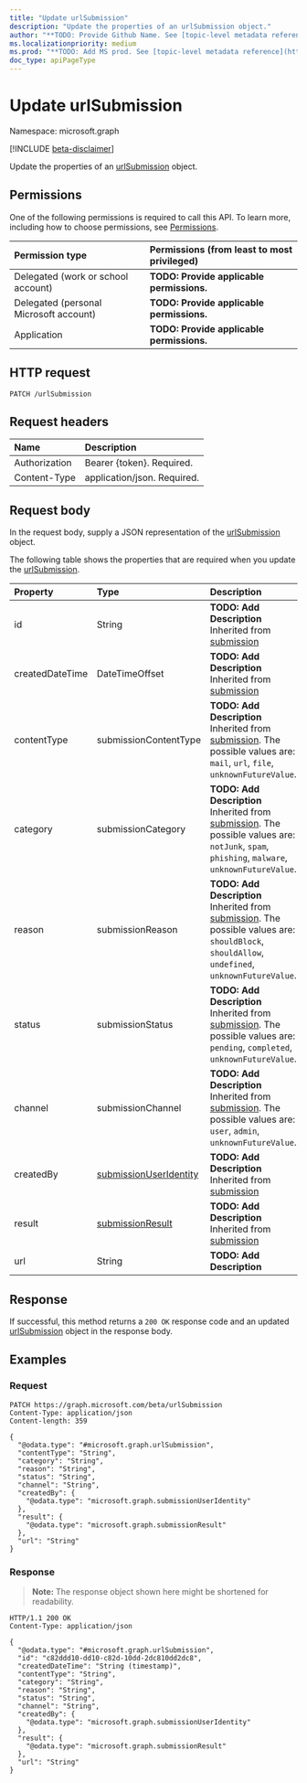 ```yaml
---
title: "Update urlSubmission"
description: "Update the properties of an urlSubmission object."
author: "**TODO: Provide Github Name. See [topic-level metadata reference](https://msgo.azurewebsites.net/add/document/guidelines/metadata.html#topic-level-metadata)**"
ms.localizationpriority: medium
ms.prod: "**TODO: Add MS prod. See [topic-level metadata reference](https://msgo.azurewebsites.net/add/document/guidelines/metadata.html#topic-level-metadata)**"
doc_type: apiPageType
---
```


# Update urlSubmission
Namespace: microsoft.graph

[!INCLUDE [beta-disclaimer](../../includes/beta-disclaimer.md)]

Update the properties of an [urlSubmission](../resources/urlsubmission.md) object.

## Permissions
One of the following permissions is required to call this API. To learn more, including how to choose permissions, see [Permissions](/graph/permissions-reference).

|Permission type|Permissions (from least to most privileged)|
|:---|:---|
|Delegated (work or school account)|**TODO: Provide applicable permissions.**|
|Delegated (personal Microsoft account)|**TODO: Provide applicable permissions.**|
|Application|**TODO: Provide applicable permissions.**|

## HTTP request

<!-- {
  "blockType": "ignored"
}
-->
``` http
PATCH /urlSubmission
```

## Request headers
|Name|Description|
|:---|:---|
|Authorization|Bearer {token}. Required.|
|Content-Type|application/json. Required.|

## Request body
In the request body, supply a JSON representation of the [urlSubmission](../resources/urlsubmission.md) object.

The following table shows the properties that are required when you update the [urlSubmission](../resources/urlsubmission.md).

|Property|Type|Description|
|:---|:---|:---|
|id|String|**TODO: Add Description** Inherited from [submission](../resources/submission.md)|
|createdDateTime|DateTimeOffset|**TODO: Add Description** Inherited from [submission](../resources/submission.md)|
|contentType|submissionContentType|**TODO: Add Description** Inherited from [submission](../resources/submission.md). The possible values are: `mail`, `url`, `file`, `unknownFutureValue`.|
|category|submissionCategory|**TODO: Add Description** Inherited from [submission](../resources/submission.md). The possible values are: `notJunk`, `spam`, `phishing`, `malware`, `unknownFutureValue`.|
|reason|submissionReason|**TODO: Add Description** Inherited from [submission](../resources/submission.md). The possible values are: `shouldBlock`, `shouldAllow`, `undefined`, `unknownFutureValue`.|
|status|submissionStatus|**TODO: Add Description** Inherited from [submission](../resources/submission.md). The possible values are: `pending`, `completed`, `unknownFutureValue`.|
|channel|submissionChannel|**TODO: Add Description** Inherited from [submission](../resources/submission.md). The possible values are: `user`, `admin`, `unknownFutureValue`.|
|createdBy|[submissionUserIdentity](../resources/submissionuseridentity.md)|**TODO: Add Description** Inherited from [submission](../resources/submission.md)|
|result|[submissionResult](../resources/submissionresult.md)|**TODO: Add Description** Inherited from [submission](../resources/submission.md)|
|url|String|**TODO: Add Description**|



## Response

If successful, this method returns a `200 OK` response code and an updated [urlSubmission](../resources/urlsubmission.md) object in the response body.

## Examples

### Request
<!-- {
  "blockType": "request",
  "name": "update_urlsubmission"
}
-->
``` http
PATCH https://graph.microsoft.com/beta/urlSubmission
Content-Type: application/json
Content-length: 359

{
  "@odata.type": "#microsoft.graph.urlSubmission",
  "contentType": "String",
  "category": "String",
  "reason": "String",
  "status": "String",
  "channel": "String",
  "createdBy": {
    "@odata.type": "microsoft.graph.submissionUserIdentity"
  },
  "result": {
    "@odata.type": "microsoft.graph.submissionResult"
  },
  "url": "String"
}
```


### Response
>**Note:** The response object shown here might be shortened for readability.
<!-- {
  "blockType": "response",
  "truncated": true
}
-->
``` http
HTTP/1.1 200 OK
Content-Type: application/json

{
  "@odata.type": "#microsoft.graph.urlSubmission",
  "id": "c82ddd10-dd10-c82d-10dd-2dc810dd2dc8",
  "createdDateTime": "String (timestamp)",
  "contentType": "String",
  "category": "String",
  "reason": "String",
  "status": "String",
  "channel": "String",
  "createdBy": {
    "@odata.type": "microsoft.graph.submissionUserIdentity"
  },
  "result": {
    "@odata.type": "microsoft.graph.submissionResult"
  },
  "url": "String"
}
```

